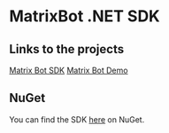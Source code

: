 ﻿# **MatrixBot .NET SDK**

## Links to the projects
[Matrix Bot SDK](https://github.com/enimatek-nl/matrixbot-dotnet-sdk/tree/main/MatrixBot.Sdk)
[Matrix Bot Demo](https://github.com/enimatek-nl/matrixbot-dotnet-sdk/tree/main/MatrixBot.Sdk.Console)

## NuGet
You can find the SDK [here](https://www.nuget.org/packages/MatrixBot.Sdk/) on NuGet.

